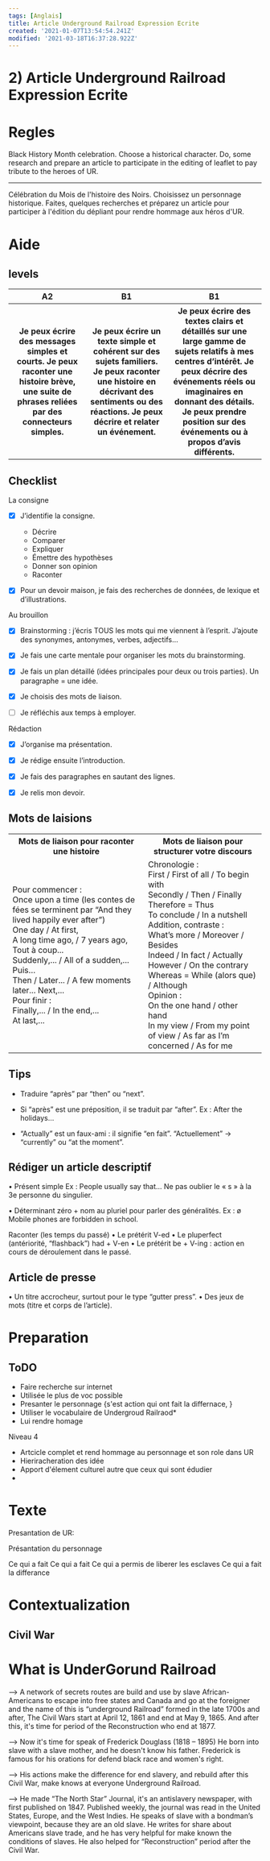 ```yaml
---
tags: [Anglais]
title: Article Underground Railroad Expression Ecrite
created: '2021-01-07T13:54:54.241Z'
modified: '2021-03-18T16:37:28.922Z'
---
```


# 2) Article Underground Railroad Expression Ecrite

# Regles

Black History Month celebration. Choose a historical character. Do, some research and prepare an article to participate in the editing of leaflet to pay tribute to the heroes of UR.

---
Célébration du Mois de l'histoire des Noirs. Choisissez un personnage historique. Faites, quelques recherches et préparez un article pour participer à l'édition du dépliant pour rendre hommage aux héros d'UR.
# Aide

## levels 
<table>
  <tr>
    <th scope="col">A2</th>
    <th scope="col">B1</th>
    <th scope="col">B1</th>
  </tr>
  <tr>
    <th>Je peux écrire des messages simples et courts. Je peux raconter une histoire brève, une suite de phrases reliées par des connecteurs simples.</th>
    <th>Je peux écrire un texte simple et cohérent sur des sujets familiers. Je peux raconter une histoire en décrivant des sentiments ou des réactions. Je peux décrire et relater un événement.</th>
    <th>Je peux écrire des textes clairs et détaillés sur une large gamme de sujets relatifs à mes centres d’intérêt. Je peux décrire des événements réels ou imaginaires en donnant des détails. Je peux prendre position sur des événements ou à propos d’avis différents.</th>
  </tr>
</table>

## Checklist
La consigne

- [x] J’identifie la consigne.
  - Décrire
  - Comparer
  - Expliquer
  - Émettre des hypothèses
  - Donner son opinion
  - Raconter

- [x]  Pour un devoir maison, je fais des recherches de données, de lexique et d’illustrations.

Au brouillon

- [x]  Brainstorming : j’écris TOUS les mots qui me viennent à l’esprit. J’ajoute des synonymes, antonymes, verbes, adjectifs…

- [x]  Je fais une carte mentale pour organiser les mots du brainstorming.

- [x] Je fais un plan détaillé (idées principales pour deux ou trois parties). Un paragraphe = une idée.

- [x] Je choisis des mots de liaison.

- [ ] Je réfléchis aux temps à employer.

Rédaction

- [x]  J’organise ma présentation.

- [x]  Je rédige ensuite l’introduction.

- [x] Je fais des paragraphes en sautant des lignes.

- [x] Je relis mon devoir.

## Mots de laisions

<table>
  <tr>
    <th scope="col">Mots de liaison pour raconter une histoire</th>
    <th scope="col">Mots de liaison pour structurer votre discours</th>
  </tr>
  <tr>
    <td>
    Pour commencer : </br>
      Once upon a time (les contes de fées se terminent par “And they lived happily ever after”)</br>
      One day / At first,</br>
      A long time ago, / 7 years ago,</br>
      Tout à coup...</br>
      Suddenly,... / All of a sudden,...</br>
      Puis…</br>
      Then / Later... / A few moments later... Next,...</br>
      Pour finir :</br>
      Finally,... / In the end,...</br>
      At last,...
    </td>
    <td>
    Chronologie :</br>
      First / First of all / To begin with</br>
      Secondly / Then / Finally</br>
      Therefore = Thus</br>
      To conclude / In a nutshell</br>
      Addition, contraste :</br>
      What’s more / Moreover / Besides</br>
      Indeed / In fact / Actually</br>
      However / On the contrary</br>
      Whereas = While (alors que) / Although</br>
      Opinion :</br>
      On the one hand / other hand</br>
      In my view / From my point of view / As far as I’m concerned / As for me</br>
    </td>
  </tr>
</table>

## Tips
 - Traduire “après” par “then” ou “next”.

 - Si “après” est une préposition, il se traduit par “after”. Ex : After the holidays…

 - “Actually” est un faux-ami : il signifie “en fait”.
“Actuellement” → “currently” ou “at the moment”.

## Rédiger un article descriptif
• Présent simple
Ex : People usually say that…
Ne pas oublier le « s » à la 3e personne du singulier.

• Déterminant zéro + nom au pluriel pour parler des généralités.
Ex : ø Mobile phones are forbidden in school.

Raconter (les temps du passé)
• Le prétérit V-ed
• Le pluperfect (antériorité, “flashback”) had + V-en
• Le prétérit be + V-ing : action en cours de déroulement dans le passé.

## Article de presse

• Un titre accrocheur, surtout pour le type “gutter press”.
• Des jeux de mots (titre et corps de l’article).


# Preparation

## ToDO

- Faire recherche sur internet
- Utilisée le plus de voc possible
- Presanter le personnage {s'est action qui ont fait la differnace, }
- Utiliser le vocabulaire de Undergroud Railraod*
- Lui rendre homage

Niveau 4
- Artcicle complet et rend hommage au personnage et son role dans UR
- Hieriracheration des idée
- Apport d'élement culturel autre que ceux qui sont édudier
- 


# Texte 

Presantation de UR:

Présantation du personnage

Ce qui a fait
  Ce qui a fait
  Ce qui a permis de liberer les esclaves
  Ce qui a fait la differance



# Contextualization
  
## Civil War
# What is UnderGorund Railroad
--> A network of secrets routes are build and use by slave African-Americans to escape into free states and Canada and go at the foreigner and the name of this is “underground Railroad” formed in the late 1700s and after, The Civil Wars start at April 12, 1861 and end at May 9, 1865. And after this, it's time for period of the Reconstruction who end at 1877.

--> Now it's time for speak of Frederick Douglass (1818 – 1895) He born into slave with a slave mother, and he doesn't know his father. Frederick is famous for his orations for defend black race and women's right.

--> His actions make the difference for end slavery, and rebuild after this Civil War, make knows at everyone Underground Railroad. 

--> He made “The North Star” Journal, it's an antislavery newspaper, with first published on 1847. Published weekly, the journal was read in the United States, Europe, and the West Indies.
He speaks of slave with a bondman’s viewpoint, because they are an old slave.
He writes for share about Americans slave trade, and he has very helpful for make known the conditions of slaves.
He also helped for “Reconstruction” period after the Civil War.

